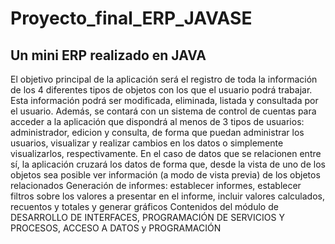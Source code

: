 # Proyecto_final_ERP_JAVASE
Un mini ERP realizado en JAVA
-----------------------------
El objetivo principal de la aplicación será el registro de toda la información de los 4 diferentes tipos de objetos con los que el
usuario podrá trabajar. Esta información podrá ser modificada, eliminada, listada y consultada por el usuario.
Además, se contará con un sistema de control de cuentas para acceder a la aplicación que dispondrá al menos de 3 tipos de
usuarios: administrador, edicion y consulta, de forma que puedan administrar los usuarios, visualizar y realizar cambios en los datos
o simplemente visualizarlos, respectivamente.
En el caso de datos que se relacionen entre sí, la aplicación cruzará los datos de forma que, desde la vista de uno de los objetos sea
posible ver información (a modo de vista previa) de los objetos relacionados
Generación de informes: establecer informes, establecer filtros sobre los valores a presentar en el informe, incluir valores
calculados, recuentos y totales y generar gráficos
Contenidos del módulo de DESARROLLO DE INTERFACES, PROGRAMACIÓN DE SERVICIOS Y PROCESOS, ACCESO A DATOS y
PROGRAMACIÓN
